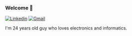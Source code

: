 ### Welcome 👋

[![Linkedin](https://img.shields.io/badge/-LinkedIn-blue?style=flat&logo=Linkedin&logoColor=white)](https://www.linkedin.com/in/lbacelo/)
[![Gmail](https://img.shields.io/badge/-Gmail-c14438?style=flat&logo=Gmail&logoColor=white)](mailto:bacelolucas@gmail.com)

I'm 24 years old guy who loves electronics and informatics.
